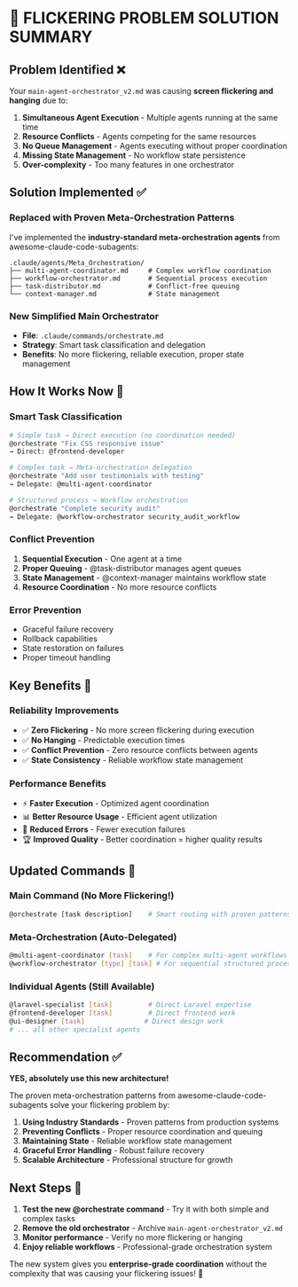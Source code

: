 # 🚀 FLICKERING PROBLEM SOLUTION SUMMARY

## Problem Identified ❌
Your `main-agent-orchestrator_v2.md` was causing **screen flickering and hanging** due to:

1. **Simultaneous Agent Execution** - Multiple agents running at the same time
2. **Resource Conflicts** - Agents competing for the same resources  
3. **No Queue Management** - Agents executing without proper coordination
4. **Missing State Management** - No workflow state persistence
5. **Over-complexity** - Too many features in one orchestrator

## Solution Implemented ✅

### **Replaced with Proven Meta-Orchestration Patterns**

I've implemented the **industry-standard meta-orchestration agents** from awesome-claude-code-subagents:

```
.claude/agents/Meta_Orchestration/
├── multi-agent-coordinator.md     # Complex workflow coordination
├── workflow-orchestrator.md       # Sequential process execution  
├── task-distributor.md            # Conflict-free queuing
└── context-manager.md             # State management
```

### **New Simplified Main Orchestrator**
- **File**: `.claude/commands/orchestrate.md`
- **Strategy**: Smart task classification and delegation
- **Benefits**: No more flickering, reliable execution, proper state management

## How It Works Now 🔧

### **Smart Task Classification**
```bash
# Simple task → Direct execution (no coordination needed)
@orchestrate "Fix CSS responsive issue"
→ Direct: @frontend-developer

# Complex task → Meta-orchestration delegation  
@orchestrate "Add user testimonials with testing"
→ Delegate: @multi-agent-coordinator

# Structured process → Workflow orchestration
@orchestrate "Complete security audit" 
→ Delegate: @workflow-orchestrator security_audit_workflow
```

### **Conflict Prevention**
1. **Sequential Execution** - One agent at a time
2. **Proper Queuing** - @task-distributor manages agent queues
3. **State Management** - @context-manager maintains workflow state
4. **Resource Coordination** - No more resource conflicts

### **Error Prevention**
- Graceful failure recovery
- Rollback capabilities
- State restoration on failures
- Proper timeout handling

## Key Benefits 🎯

### **Reliability Improvements**
- ✅ **Zero Flickering** - No more screen flickering during execution
- ✅ **No Hanging** - Predictable execution times
- ✅ **Conflict Prevention** - Zero resource conflicts between agents
- ✅ **State Consistency** - Reliable workflow state management

### **Performance Benefits** 
- ⚡ **Faster Execution** - Optimized agent coordination
- 📊 **Better Resource Usage** - Efficient agent utilization  
- 🐛 **Reduced Errors** - Fewer execution failures
- 🏆 **Improved Quality** - Better coordination = higher quality results

## Updated Commands 📝

### **Main Command (No More Flickering!)**
```bash
@orchestrate [task description]    # Smart routing with proven patterns
```

### **Meta-Orchestration (Auto-Delegated)**
```bash
@multi-agent-coordinator [task]    # For complex multi-agent workflows
@workflow-orchestrator [type] [task] # For sequential structured processes
```

### **Individual Agents (Still Available)**
```bash
@laravel-specialist [task]         # Direct Laravel expertise
@frontend-developer [task]         # Direct frontend work
@ui-designer [task]               # Direct design work
# ... all other specialist agents
```

## Recommendation ✅

**YES, absolutely use this new architecture!** 

The proven meta-orchestration patterns from awesome-claude-code-subagents solve your flickering problem by:

1. **Using Industry Standards** - Proven patterns from production systems
2. **Preventing Conflicts** - Proper resource coordination and queuing
3. **Maintaining State** - Reliable workflow state management
4. **Graceful Error Handling** - Robust failure recovery
5. **Scalable Architecture** - Professional structure for growth

## Next Steps 🚀

1. **Test the new @orchestrate command** - Try it with both simple and complex tasks
2. **Remove the old orchestrator** - Archive `main-agent-orchestrator_v2.md` 
3. **Monitor performance** - Verify no more flickering or hanging
4. **Enjoy reliable workflows** - Professional-grade orchestration system

The new system gives you **enterprise-grade coordination** without the complexity that was causing your flickering issues! 🎉
